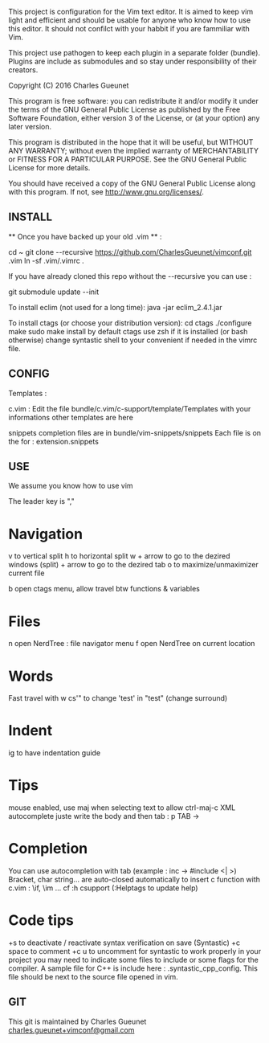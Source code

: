 
This project is configuration for the Vim text editor.
It is aimed to keep vim light and efficient and should be
usable for anyone who know how to use this editor.
It should not confilct with your habbit if you are fammiliar with Vim.

This project use pathogen to keep each plugin in a separate folder (bundle).
Plugins are include as submodules and so stay under responsibility of their creators.

Copyright (C) 2016 Charles Gueunet

This program is free software: you can redistribute it and/or modify
it under the terms of the GNU General Public License as published by
the Free Software Foundation, either version 3 of the License, or
(at your option) any later version.

This program is distributed in the hope that it will be useful,
but WITHOUT ANY WARRANTY; without even the implied warranty of
MERCHANTABILITY or FITNESS FOR A PARTICULAR PURPOSE.  See the
GNU General Public License for more details.

You should have received a copy of the GNU General Public License
along with this program.  If not, see <http://www.gnu.org/licenses/>.

INSTALL
-------

** Once you have backed up your old .vim ** :

cd ~
git clone --recursive https://github.com/CharlesGueunet/vimconf.git .vim
ln -sf .vim/.vimrc .

If you have already cloned this repo without the --recursive you can use :

git submodule update --init

To install eclim (not used for a long time):
    java -jar eclim_2.4.1.jar

To install ctags (or choose your distribution version):
    cd ctags
    ./configure
    make
    sudo make install
by default ctags use zsh if it is installed (or bash otherwise)
change syntastic shell to your convenient if needed in the vimrc file.


CONFIG
------

Templates :

c.vim :
  Edit the file bundle/c.vim/c-support/template/Templates with your informations
  other templates are here

snippets completion
  files are in bundle/vim-snippets/snippets
  Each file is on the for : extension.snippets

USE
---

We assume you know how to use vim

The leader key is ","

# Navigation
  <leader>v to vertical split
  <leader>h to horizontal split
  <ctrl> w + arrow to go to the dezired windows (split)
  <leader> + arrow to go to the dezired tab
  <leadear>o to maximize/unmaximizer current file

  <leader> b open ctags menu, allow travel btw functions & variables

# Files
  <leader> n open NerdTree : file navigator menu
  <leader> f open NerdTree on current location

# Words
  Fast travel with <leader><leader>w
  cs'" to change 'test' in "test" (change surround)

# Indent
  <leager>ig to have indentation guide

# Tips
  mouse enabled, use maj when selecting text to allow ctrl-maj-c
  XML autocomplete juste write the body and then tab : p TAB -> <p></p>

# Completion
  You can use autocompletion with tab (example : inc<tab> -> #include <| >)
  Bracket, char string... are auto-closed automatically
  to insert c function with c.vim : \if, \im ... cf :h csupport
  (:Helptags to update help)

# Code tips
  <leader>+s to deactivate / reactivate syntax verification on save (Syntastic)
  <leader>+c space to comment
  <leader>+c u     to uncomment
  for syntastic to work properly in your project you may need to indicate some files to include or some flags for the
  compiler.
  A sample file for C++ is include here : .syntastic\_cpp\_config.
  This file should be next to the source file opened in vim.

GIT
---

This git is maintained by Charles Gueunet <charles.gueunet+vimconf@gmail.com>
